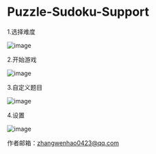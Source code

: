 # Puzzle-Sudoku-Support

1.选择难度

![image](https://github.com/zwh93/Puzzle-Sudoku-Support/blob/master/IMG_3024.PNG)

2.开始游戏

![image](https://github.com/zwh93/Puzzle-Sudoku-Support/blob/master/IMG_3025.PNG)

3.自定义题目

![image](https://github.com/zwh93/Puzzle-Sudoku-Support/blob/master/IMG_3026.PNG)

4.设置

![image](https://github.com/zwh93/Puzzle-Sudoku-Support/blob/master/IMG_3027.PNG)

作者邮箱：zhangwenhao0423@qq.com

